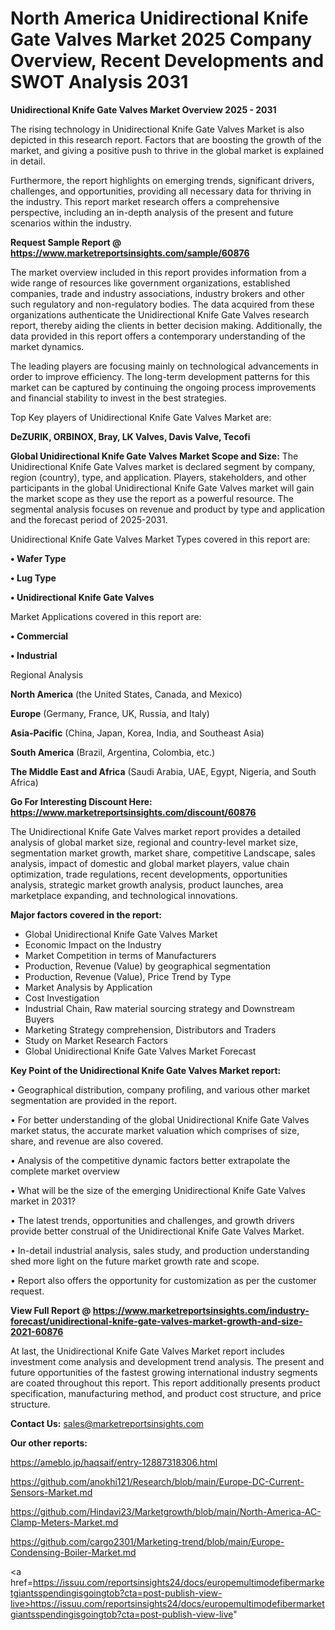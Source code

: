 # North America Unidirectional Knife Gate Valves Market 2025 Company Overview, Recent Developments and SWOT Analysis 2031

<Strong> Unidirectional Knife Gate Valves Market Overview 2025 - 2031</strong>

The rising technology in Unidirectional Knife Gate Valves Market is also depicted in this research report. Factors that are boosting the growth of the market, and giving a positive push to thrive in the global market is explained in detail.

Furthermore, the report highlights on emerging trends, significant drivers, challenges, and opportunities, providing all necessary data for thriving in the industry. This report market research offers a comprehensive perspective, including an in-depth analysis of the present and future scenarios within the industry.

<strong>Request Sample Report @ <a href=https://www.marketreportsinsights.com/sample/60876>https://www.marketreportsinsights.com/sample/60876</a></strong>

The market overview included in this report provides information from a wide range of resources like government organizations, established companies, trade and industry associations, industry brokers and other such regulatory and non-regulatory bodies. The data acquired from these organizations authenticate the Unidirectional Knife Gate Valves research report, thereby aiding the clients in better decision making. Additionally, the data provided in this report offers a contemporary understanding of the market dynamics.

The leading players are focusing mainly on technological advancements in order to improve efficiency. The long-term development patterns for this market can be captured by continuing the ongoing process improvements and financial stability to invest in the best strategies.

Top Key players of Unidirectional Knife Gate Valves Market are:

<strong>DeZURIK, ORBINOX, Bray, LK Valves, Davis Valve, Tecofi</strong>

<strong><b>Global Unidirectional Knife Gate Valves Market Scope and Size:</b></strong>
The Unidirectional Knife Gate Valves market is declared segment by company, region (country), type, and application. Players, stakeholders, and other participants in the global Unidirectional Knife Gate Valves market will gain the market scope as they use the report as a powerful resource. The segmental analysis focuses on revenue and product by type and application and the forecast period of 2025-2031.

Unidirectional Knife Gate Valves Market Types covered in this report are:

<strong>• Wafer Type

• Lug Type

• Unidirectional Knife Gate Valves</strong>

Market Applications covered in this report are:

<strong>• Commercial

• Industrial</strong> 

Regional Analysis

<strong>North America</strong> (the United States, Canada, and Mexico)

<strong>Europe</strong> (Germany, France, UK, Russia, and Italy)

<strong>Asia-Pacific</strong> (China, Japan, Korea, India, and Southeast Asia)

<strong>South America</strong> (Brazil, Argentina, Colombia, etc.)

<strong>The Middle East and Africa</strong> (Saudi Arabia, UAE, Egypt, Nigeria, and South Africa)

<strong>Go For Interesting Discount Here: <a href=https://www.marketreportsinsights.com/discount/60876>https://www.marketreportsinsights.com/discount/60876</a></strong>

The Unidirectional Knife Gate Valves market report provides a detailed analysis of global market size, regional and country-level market size, segmentation market growth, market share, competitive Landscape, sales analysis, impact of domestic and global market players, value chain optimization, trade regulations, recent developments, opportunities analysis, strategic market growth analysis, product launches, area marketplace expanding, and technological innovations.

<strong><b>Major factors covered in the report:</b></strong>
<ul>
  <li>Global Unidirectional Knife Gate Valves Market </li>
  <li>Economic Impact on the Industry</li>
  <li>Market Competition in terms of Manufacturers</li>
  <li>Production, Revenue (Value) by geographical segmentation</li>
  <li>Production, Revenue (Value), Price Trend by Type</li>
  <li>Market Analysis by Application</li>
  <li>Cost Investigation</li>
  <li>Industrial Chain, Raw material sourcing strategy and Downstream Buyers</li>
  <li>Marketing Strategy comprehension, Distributors and Traders</li>
  <li>Study on Market Research Factors</li>
  <li>Global Unidirectional Knife Gate Valves Market Forecast</li>
</ul>

<strong><b>Key Point of the Unidirectional Knife Gate Valves Market report:</b></strong>

• Geographical distribution, company profiling, and various other market segmentation are provided in the report.

• For better understanding of the global Unidirectional Knife Gate Valves market status, the accurate market valuation which comprises of size, share, and revenue are also covered.

• Analysis of the competitive dynamic factors better extrapolate the complete market overview

• What will be the size of the emerging Unidirectional Knife Gate Valves market in 2031?

• The latest trends, opportunities and challenges, and growth drivers provide better construal of the Unidirectional Knife Gate Valves Market.

• In-detail industrial analysis, sales study, and production understanding shed more light on the future market growth rate and scope.

• Report also offers the opportunity for customization as per the customer request.

<strong><b>View Full Report @ <a href=https://www.marketreportsinsights.com/industry-forecast/unidirectional-knife-gate-valves-market-growth-and-size-2021-60876>https://www.marketreportsinsights.com/industry-forecast/unidirectional-knife-gate-valves-market-growth-and-size-2021-60876</a></b></strong>


At last, the Unidirectional Knife Gate Valves Market report includes investment come analysis and development trend analysis. The present and future opportunities of the fastest growing international industry segments are coated throughout this report. This report additionally presents product specification, manufacturing method, and product cost structure, and price structure.

<strong>Contact Us:</strong>
sales@marketreportsinsights.com

<strong>Our other reports:</strong>

<a href=https://ameblo.jp/haqsaif/entry-12887318306.html>https://ameblo.jp/haqsaif/entry-12887318306.html</a>

<a href=https://github.com/anokhi121/Research/blob/main/Europe-DC-Current-Sensors-Market.md>https://github.com/anokhi121/Research/blob/main/Europe-DC-Current-Sensors-Market.md</a>

<a href=https://github.com/Hindavi23/Marketgrowth/blob/main/North-America-AC-Clamp-Meters-Market.md>https://github.com/Hindavi23/Marketgrowth/blob/main/North-America-AC-Clamp-Meters-Market.md</a>

<a href=https://github.com/cargo2301/Marketing-trend/blob/main/Europe-Condensing-Boiler-Market.md>https://github.com/cargo2301/Marketing-trend/blob/main/Europe-Condensing-Boiler-Market.md</a>

<a href=https://issuu.com/reportsinsights24/docs/europemultimodefibermarketgiantsspendingisgoingtob?cta=post-publish-view-live>https://issuu.com/reportsinsights24/docs/europemultimodefibermarketgiantsspendingisgoingtob?cta=post-publish-view-live</a>"
